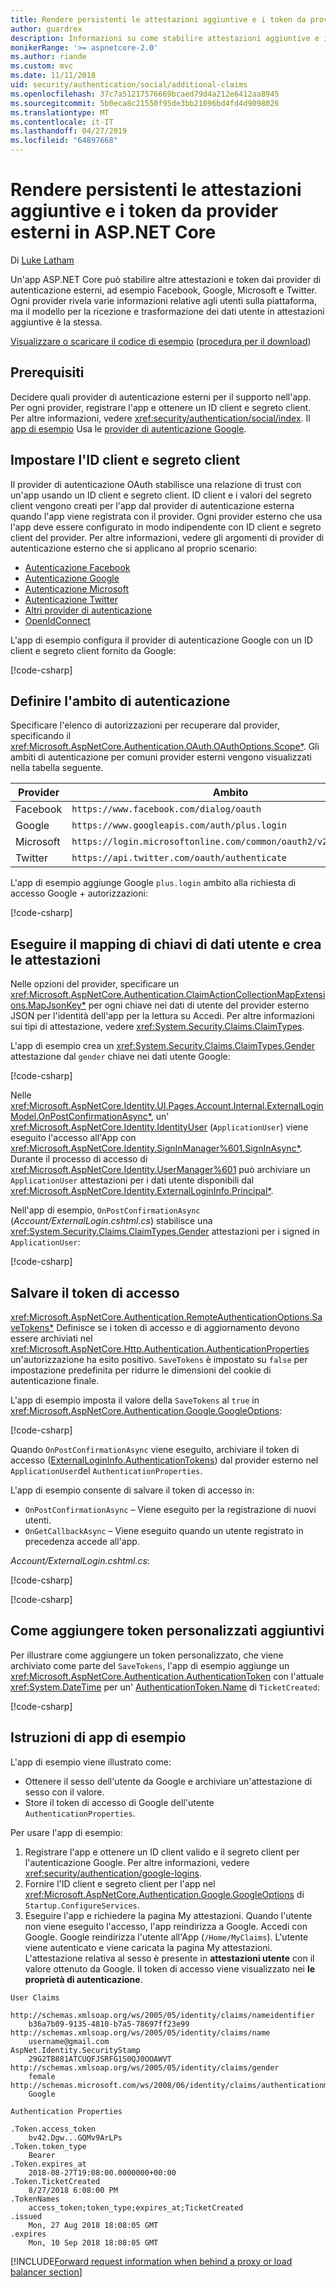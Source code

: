 ```yaml
---
title: Rendere persistenti le attestazioni aggiuntive e i token da provider esterni in ASP.NET Core
author: guardrex
description: Informazioni su come stabilire attestazioni aggiuntive e i token da provider esterni.
monikerRange: '>= aspnetcore-2.0'
ms.author: riande
ms.custom: mvc
ms.date: 11/11/2018
uid: security/authentication/social/additional-claims
ms.openlocfilehash: 37c7a51217576669bcaed79d4a212e6412aa8945
ms.sourcegitcommit: 5b0eca8c21550f95de3bb21096bd4fd4d9098026
ms.translationtype: MT
ms.contentlocale: it-IT
ms.lasthandoff: 04/27/2019
ms.locfileid: "64897668"
---
```

# <a name="persist-additional-claims-and-tokens-from-external-providers-in-aspnet-core"></a>Rendere persistenti le attestazioni aggiuntive e i token da provider esterni in ASP.NET Core

Di [Luke Latham](https://github.com/guardrex)

Un'app ASP.NET Core può stabilire altre attestazioni e token dai provider di autenticazione esterni, ad esempio Facebook, Google, Microsoft e Twitter. Ogni provider rivela varie informazioni relative agli utenti sulla piattaforma, ma il modello per la ricezione e trasformazione dei dati utente in attestazioni aggiuntive è la stessa.

[Visualizzare o scaricare il codice di esempio](https://github.com/aspnet/AspNetCore.Docs/tree/master/aspnetcore/security/authentication/social/additional-claims/samples) ([procedura per il download](xref:index#how-to-download-a-sample))

## <a name="prerequisites"></a>Prerequisiti

Decidere quali provider di autenticazione esterni per il supporto nell'app. Per ogni provider, registrare l'app e ottenere un ID client e segreto client. Per altre informazioni, vedere <xref:security/authentication/social/index>. Il [app di esempio](#sample-app-instructions) Usa le [provider di autenticazione Google](xref:security/authentication/google-logins).

## <a name="set-the-client-id-and-client-secret"></a>Impostare l'ID client e segreto client

Il provider di autenticazione OAuth stabilisce una relazione di trust con un'app usando un ID client e segreto client. ID client e i valori del segreto client vengono creati per l'app dal provider di autenticazione esterna quando l'app viene registrata con il provider. Ogni provider esterno che usa l'app deve essere configurato in modo indipendente con ID client e segreto client del provider. Per altre informazioni, vedere gli argomenti di provider di autenticazione esterno che si applicano al proprio scenario:

* [Autenticazione Facebook](xref:security/authentication/facebook-logins)
* [Autenticazione Google](xref:security/authentication/google-logins)
* [Autenticazione Microsoft](xref:security/authentication/microsoft-logins)
* [Autenticazione Twitter](xref:security/authentication/twitter-logins)
* [Altri provider di autenticazione](xref:security/authentication/otherlogins)
* [OpenIdConnect](https://github.com/Azure-Samples/active-directory-aspnetcore-webapp-openidconnect-v2)

L'app di esempio configura il provider di autenticazione Google con un ID client e segreto client fornito da Google:

[!code-csharp[](additional-claims/samples/2.x/AdditionalClaimsSample/Startup.cs?name=snippet_AddGoogle&highlight=4,6)]

## <a name="establish-the-authentication-scope"></a>Definire l'ambito di autenticazione

Specificare l'elenco di autorizzazioni per recuperare dal provider, specificando il <xref:Microsoft.AspNetCore.Authentication.OAuth.OAuthOptions.Scope*>. Gli ambiti di autenticazione per comuni provider esterni vengono visualizzati nella tabella seguente.

| Provider  | Ambito                                                            |
| --------- | ---------------------------------------------------------------- |
| Facebook  | `https://www.facebook.com/dialog/oauth`                          |
| Google    | `https://www.googleapis.com/auth/plus.login`                     |
| Microsoft | `https://login.microsoftonline.com/common/oauth2/v2.0/authorize` |
| Twitter   | `https://api.twitter.com/oauth/authenticate`                     |

L'app di esempio aggiunge Google `plus.login` ambito alla richiesta di accesso Google + autorizzazioni:

[!code-csharp[](additional-claims/samples/2.x/AdditionalClaimsSample/Startup.cs?name=snippet_AddGoogle&highlight=7)]

## <a name="map-user-data-keys-and-create-claims"></a>Eseguire il mapping di chiavi di dati utente e crea le attestazioni

Nelle opzioni del provider, specificare un <xref:Microsoft.AspNetCore.Authentication.ClaimActionCollectionMapExtensions.MapJsonKey*> per ogni chiave nei dati di utente del provider esterno JSON per l'identità dell'app per la lettura su Accedi. Per altre informazioni sui tipi di attestazione, vedere <xref:System.Security.Claims.ClaimTypes>.

L'app di esempio crea un <xref:System.Security.Claims.ClaimTypes.Gender> attestazione dal `gender` chiave nei dati utente Google:

[!code-csharp[](additional-claims/samples/2.x/AdditionalClaimsSample/Startup.cs?name=snippet_AddGoogle&highlight=8)]

Nelle <xref:Microsoft.AspNetCore.Identity.UI.Pages.Account.Internal.ExternalLoginModel.OnPostConfirmationAsync*>, un' <xref:Microsoft.AspNetCore.Identity.IdentityUser> (`ApplicationUser`) viene eseguito l'accesso all'App con <xref:Microsoft.AspNetCore.Identity.SignInManager%601.SignInAsync*>. Durante il processo di accesso di <xref:Microsoft.AspNetCore.Identity.UserManager%601> può archiviare un `ApplicationUser` attestazioni per i dati utente disponibili dal <xref:Microsoft.AspNetCore.Identity.ExternalLoginInfo.Principal*>.

Nell'app di esempio, `OnPostConfirmationAsync` (*Account/ExternalLogin.cshtml.cs*) stabilisce una <xref:System.Security.Claims.ClaimTypes.Gender> attestazioni per i signed in `ApplicationUser`:

[!code-csharp[](additional-claims/samples/2.x/AdditionalClaimsSample/Pages/Account/ExternalLogin.cshtml.cs?name=snippet_OnPostConfirmationAsync&highlight=30-31)]

## <a name="save-the-access-token"></a>Salvare il token di accesso

<xref:Microsoft.AspNetCore.Authentication.RemoteAuthenticationOptions.SaveTokens*> Definisce se i token di accesso e di aggiornamento devono essere archiviati nel <xref:Microsoft.AspNetCore.Http.Authentication.AuthenticationProperties> un'autorizzazione ha esito positivo. `SaveTokens` è impostato su `false` per impostazione predefinita per ridurre le dimensioni del cookie di autenticazione finale.

L'app di esempio imposta il valore della `SaveTokens` al `true` in <xref:Microsoft.AspNetCore.Authentication.Google.GoogleOptions>:

[!code-csharp[](additional-claims/samples/2.x/AdditionalClaimsSample/Startup.cs?name=snippet_AddGoogle&highlight=9)]

Quando `OnPostConfirmationAsync` viene eseguito, archiviare il token di accesso ([ExternalLoginInfo.AuthenticationTokens](xref:Microsoft.AspNetCore.Identity.ExternalLoginInfo.AuthenticationTokens*)) dal provider esterno nel `ApplicationUser`del `AuthenticationProperties`.

L'app di esempio consente di salvare il token di accesso in:

* `OnPostConfirmationAsync` &ndash; Viene eseguito per la registrazione di nuovi utenti.
* `OnGetCallbackAsync` &ndash; Viene eseguito quando un utente registrato in precedenza accede all'app.

*Account/ExternalLogin.cshtml.cs*:

[!code-csharp[](additional-claims/samples/2.x/AdditionalClaimsSample/Pages/Account/ExternalLogin.cshtml.cs?name=snippet_OnPostConfirmationAsync&highlight=34-35)]

[!code-csharp[](additional-claims/samples/2.x/AdditionalClaimsSample/Pages/Account/ExternalLogin.cshtml.cs?name=snippet_OnGetCallbackAsync&highlight=31-32)]

## <a name="how-to-add-additional-custom-tokens"></a>Come aggiungere token personalizzati aggiuntivi

Per illustrare come aggiungere un token personalizzato, che viene archiviato come parte del `SaveTokens`, l'app di esempio aggiunge un <xref:Microsoft.AspNetCore.Authentication.AuthenticationToken> con l'attuale <xref:System.DateTime> per un' [AuthenticationToken.Name](xref:Microsoft.AspNetCore.Authentication.AuthenticationToken.Name*) di `TicketCreated`:

[!code-csharp[](additional-claims/samples/2.x/AdditionalClaimsSample/Startup.cs?name=snippet_AddGoogle&highlight=10-21)]

## <a name="sample-app-instructions"></a>Istruzioni di app di esempio

L'app di esempio viene illustrato come:

* Ottenere il sesso dell'utente da Google e archiviare un'attestazione di sesso con il valore.
* Store il token di accesso di Google dell'utente `AuthenticationProperties`.

Per usare l'app di esempio:

1. Registrare l'app e ottenere un ID client valido e il segreto client per l'autenticazione Google. Per altre informazioni, vedere <xref:security/authentication/google-logins>.
1. Fornire l'ID client e segreto client per l'app nel <xref:Microsoft.AspNetCore.Authentication.Google.GoogleOptions> di `Startup.ConfigureServices`.
1. Eseguire l'app e richiedere la pagina My attestazioni. Quando l'utente non viene eseguito l'accesso, l'app reindirizza a Google. Accedi con Google. Google reindirizza l'utente all'App (`/Home/MyClaims`). L'utente viene autenticato e viene caricata la pagina My attestazioni. L'attestazione relativa al sesso è presente in **attestazioni utente** con il valore ottenuto da Google. Il token di accesso viene visualizzato nei **le proprietà di autenticazione**.

```
User Claims

http://schemas.xmlsoap.org/ws/2005/05/identity/claims/nameidentifier
    b36a7b09-9135-4810-b7a5-78697ff23e99
http://schemas.xmlsoap.org/ws/2005/05/identity/claims/name
    username@gmail.com
AspNet.Identity.SecurityStamp
    29G2TB881ATCUQFJSRFG1S0QJ0OOAWVT
http://schemas.xmlsoap.org/ws/2005/05/identity/claims/gender
    female
http://schemas.microsoft.com/ws/2008/06/identity/claims/authenticationmethod
    Google

Authentication Properties

.Token.access_token
    bv42.Dgw...GQMv9ArLPs
.Token.token_type
    Bearer
.Token.expires_at
    2018-08-27T19:08:00.0000000+00:00
.Token.TicketCreated
    8/27/2018 6:08:00 PM
.TokenNames
    access_token;token_type;expires_at;TicketCreated
.issued
    Mon, 27 Aug 2018 18:08:05 GMT
.expires
    Mon, 10 Sep 2018 18:08:05 GMT
```

[!INCLUDE[Forward request information when behind a proxy or load balancer section](includes/forwarded-headers-middleware.md)]
